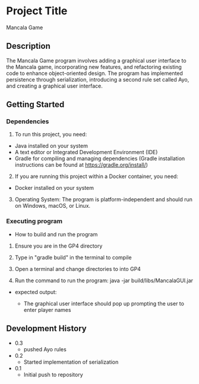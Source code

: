 # Project Title

Mancala Game

## Description

The Mancala Game program involves adding a graphical user interface to the Mancala game, incorporating new features, and refactoring existing code to enhance object-oriented design. The program has implemented persistence through serialization, introducing a second rule set called Ayo, and creating a graphical user interface.


## Getting Started

### Dependencies

1. To run this project, you need:
- Java installed on your system
- A text editor or Integrated Development Environment (IDE)
- Gradle for compiling and managing dependencies (Gradle installation instructions can be found at https://gradle.org/install/)

2. If you are running this project within a Docker container, you need:
- Docker installed on your system

3. Operating System: The program is platform-independent and should run on Windows, macOS, or Linux.


### Executing program

* How to build and run the program

1. Ensure you are in the GP4 directory 
2. Type in "gradle build" in the terminal to compile
3. Open a terminal and change directories to into GP4

4. Run the command to run the program:
   java -jar build/libs/MancalaGUI.jar

* expected output: 

    - The graphical user interface should pop up prompting the user to enter player names


## Development History

* 0.3
    * pushed Ayo rules
* 0.2
    * Started implementation of serialization
* 0.1
    * Initial push to repository 








